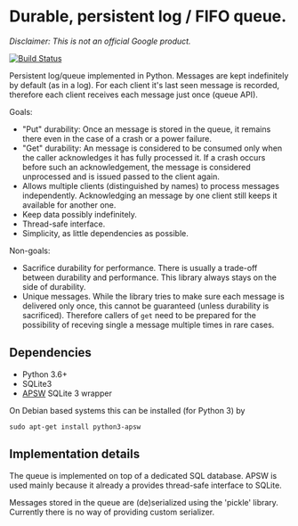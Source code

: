 # Durable, persistent log / FIFO queue.

*Disclaimer: This is not an official Google product.*

[![Build Status](https://travis-ci.com/ppetr/persistent-queue-log.svg?branch=master)](https://travis-ci.com/ppetr/persistent-queue-log)

Persistent log/queue implemented in Python. Messages are kept indefinitely by
default (as in a log). For each client it's last seen message is recorded,
therefore each client receives each message just once (queue API).

Goals:

  - "Put" durability: Once an message is stored in the queue, it remains there
    even in the case of a crash or a power failure.
  - "Get" durability: An message is considered to be consumed only when the
    caller acknowledges it has fully processed it. If a crash occurs before such
    an acknowledgement, the message is considered unprocessed and is issued
    passed to the client again.
  - Allows multiple clients (distinguished by names) to process messages
    independently. Acknowledging an message by one client still keeps it
    available for another one.
  - Keep data possibly indefinitely.
  - Thread-safe interface.
  - Simplicity, as little dependencies as possible.

Non-goals:

  - Sacrifice durability for performance. There is usually a trade-off between
    durability and performance. This library always stays on the side of
    durability.
  - Unique messages. While the library tries to make sure each message is
    delivered only once, this cannot be guaranteed (unless durability is
    sacrificed). Therefore callers of `get` need to be prepared for the
    possibility of receving single a message multiple times in rare cases.

## Dependencies

- Python 3.6+
- SQLite3
- [APSW](https://rogerbinns.github.io/apsw/) SQLite 3 wrapper

On Debian based systems this can be installed (for Python 3) by

    sudo apt-get install python3-apsw

## Implementation details

The queue is implemented on top of a dedicated SQL database. APSW is used mainly
because it already a provides thread-safe interface to SQLite.

Messages stored in the queue are (de)serialized using the 'pickle' library.
Currently there is no way of providing custom serializer.
